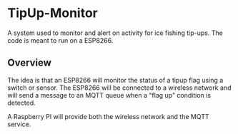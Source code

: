 # TipUp-Monitor

A system used to monitor and alert on activity for ice fishing tip-ups. The code is meant to run on a ESP8266. 

## Overview

The idea is that an ESP8266 will monitor the status of a tipup flag using a switch or sensor. 
The ESP8266 will be connected to a wireless network and will send a message to an MQTT queue when a "flag up" condition is detected.

A Raspberry PI will provide both the wireless network and the MQTT service.
